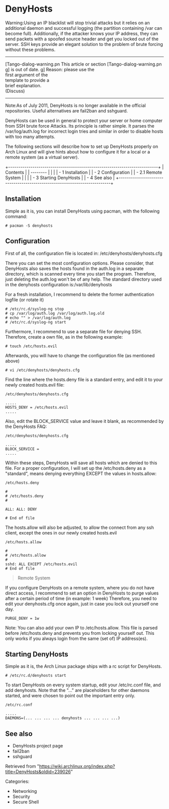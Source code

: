 DenyHosts
=========

Warning:Using an IP blacklist will stop trivial attacks but it relies on
an additional daemon and successful logging (the partition containing
/var can become full). Additionally, if the attacker knows your IP
address, they can send packets with a spoofed source header and get you
locked out of the server. SSH keys provide an elegant solution to the
problem of brute forcing without these problems.

  ------------------------ ------------------------ ------------------------
  [Tango-dialog-warning.pn This article or section  [Tango-dialog-warning.pn
  g]                       is out of date.          g]
                           Reason: please use the   
                           first argument of the    
                           template to provide a    
                           brief explanation.       
                           (Discuss)                
  ------------------------ ------------------------ ------------------------

Note:As of July 2011, DenyHosts is no longer available in the official
repositories. Useful alternatives are fail2ban and sshguard.

DenyHosts can be used in general to protect your server or home computer
from SSH brute force Attacks. Its principle is rather simple. It parses
the /var/log/auth.log for incorrect login tries and similar in order to
disable hosts with too many attempts.

The following sections will describe how to set up DenyHosts properly on
Arch Linux and will give hints about how to configure it for a local or
a remote system (as a virtual server).

+--------------------------------------------------------------------------+
| Contents                                                                 |
| --------                                                                 |
|                                                                          |
| -   1 Installation                                                       |
| -   2 Configuration                                                      |
|     -   2.1 Remote System                                                |
|                                                                          |
| -   3 Starting DenyHosts                                                 |
| -   4 See also                                                           |
+--------------------------------------------------------------------------+

Installation
------------

Simple as it is, you can install DenyHosts using pacman, with the
following command:

    # pacman -S denyhosts

Configuration
-------------

First of all, the configuration file is located in:
/etc/denyhosts/denyhosts.cfg

There you can set the most configuration options. Please consider, that
DenyHosts also saves the hosts found in the auth.log in a separate
directory, which is scanned every time you start the program. Therefore,
just deleting the auth.log won't be of any help. The standard directory
used in the denyhosts configuration is:/var/lib/denyhosts

For a fresh installation, I recommend to delete the former
authentication logfile (or rotate it)

    # /etc/rc.d/syslog-ng stop
    # cp /var/log/auth.log /var/log/auth.log.old
    # echo "" > /var/log/auth.log
    # /etc/rc.d/syslog-ng start

Furthermore, I recommend to use a separate file for denying SSH.
Therefore, create a own file, as in the following example:

    # touch /etc/hosts.evil

Afterwards, you will have to change the configuration file (as mentioned
above)

    # vi /etc/denyhosts/denyhosts.cfg

Find the line where the hosts.deny file is a standard entry, and edit it
to your newly created hosts.evil file:

    /etc/denyhosts/denyhosts.cfg

    .....
    HOSTS_DENY = /etc/hosts.evil
    .....

Also, edit the BLOCK_SERVICE value and leave it blank, as recommended by
the DenyHosts FAQ:

    /etc/denyhosts/denyhosts.cfg

    .....
    BLOCK_SERVICE = 
    .....

Within these steps, DenyHosts will save all hosts which are denied to
this file. For a proper configuration, I will set up the /etc/hosts.deny
as a "standard", means denying everything EXCEPT the values in
hosts.allow:

    /etc/hosts.deny

    #
    # /etc/hosts.deny
    #

    ALL: ALL: DENY

    # End of file

The hosts.allow will also be adjusted, to allow the connect from any ssh
client, except the ones in our newly created hosts.evil

    /etc/hosts.allow

    #
    # /etc/hosts.allow
    #
    sshd: ALL EXCEPT /etc/hosts.evil
    # End of file

> Remote System

If you configure DenyHosts on a remote system, where you do not have
direct access, I recommend to set an option in DenyHosts to purge values
after a certain period of time (in example: 1 week) Therefore, you need
to edit your denyhosts.cfg once again, just in case you lock out
yourself one day.

    PURGE_DENY = 1w

Note: You can also add your own IP to /etc/hosts.allow. This file is
parsed before /etc/hosts.deny and prevents you from locking yourself
out. This only works if you always login from the same (set of) IP
address(es).

Starting DenyHosts
------------------

Simple as it is, the Arch Linux package ships with a rc script for
DenyHosts.

    # /etc/rc.d/denyhosts start

To start DenyHosts on every system startup, edit your /etc/rc.conf file,
and add denyhosts. Note that the "..." are placeholders for other
daemons started, and were chosen to point out the important entry only.

    /etc/rc.conf

    .....
    DAEMONS=(... ... ... ... denyhosts ... ... ... ...)

See also
--------

-   DenyHosts project page
-   fail2ban
-   sshguard

Retrieved from
"https://wiki.archlinux.org/index.php?title=DenyHosts&oldid=239026"

Categories:

-   Networking
-   Security
-   Secure Shell
